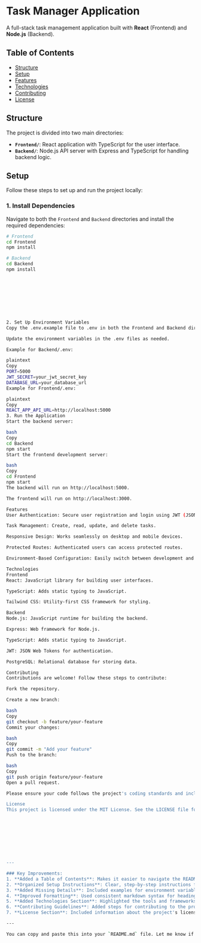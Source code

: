 # Task Manager Application

A full-stack task management application built with **React** (Frontend) and **Node.js** (Backend).

## Table of Contents
- [Structure](#structure)
- [Setup](#setup)
- [Features](#features)
- [Technologies](#technologies)
- [Contributing](#contributing)
- [License](#license)

## Structure

The project is divided into two main directories:
- **`Frontend/`**: React application with TypeScript for the user interface.
- **`Backend/`**: Node.js API server with Express and TypeScript for handling backend logic.

## Setup

Follow these steps to set up and run the project locally:

### 1. Install Dependencies

Navigate to both the `Frontend` and `Backend` directories and install the required dependencies:

```bash
# Frontend
cd Frontend
npm install

# Backend
cd Backend
npm install









2. Set Up Environment Variables
Copy the .env.example file to .env in both the Frontend and Backend directories.

Update the environment variables in the .env files as needed.

Example for Backend/.env:

plaintext
Copy
PORT=5000
JWT_SECRET=your_jwt_secret_key
DATABASE_URL=your_database_url
Example for Frontend/.env:

plaintext
Copy
REACT_APP_API_URL=http://localhost:5000
3. Run the Application
Start the backend server:

bash
Copy
cd Backend
npm start
Start the frontend development server:

bash
Copy
cd Frontend
npm start
The backend will run on http://localhost:5000.

The frontend will run on http://localhost:3000.

Features
User Authentication: Secure user registration and login using JWT (JSON Web Tokens).

Task Management: Create, read, update, and delete tasks.

Responsive Design: Works seamlessly on desktop and mobile devices.

Protected Routes: Authenticated users can access protected routes.

Environment-Based Configuration: Easily switch between development and production environments.

Technologies
Frontend
React: JavaScript library for building user interfaces.

TypeScript: Adds static typing to JavaScript.

Tailwind CSS: Utility-first CSS framework for styling.

Backend
Node.js: JavaScript runtime for building the backend.

Express: Web framework for Node.js.

TypeScript: Adds static typing to JavaScript.

JWT: JSON Web Tokens for authentication.

PostgreSQL: Relational database for storing data.

Contributing
Contributions are welcome! Follow these steps to contribute:

Fork the repository.

Create a new branch:

bash
Copy
git checkout -b feature/your-feature
Commit your changes:

bash
Copy
git commit -m "Add your feature"
Push to the branch:

bash
Copy
git push origin feature/your-feature
Open a pull request.

Please ensure your code follows the project's coding standards and includes appropriate tests.

License
This project is licensed under the MIT License. See the LICENSE file for details.









---

### Key Improvements:
1. **Added a Table of Contents**: Makes it easier to navigate the README.
2. **Organized Setup Instructions**: Clear, step-by-step instructions for setting up the project.
3. **Added Missing Details**: Included examples for environment variables and commands to run the application.
4. **Improved Formatting**: Used consistent markdown syntax for headings, code blocks, and lists.
5. **Added Technologies Section**: Highlighted the tools and frameworks used in the project.
6. **Contributing Guidelines**: Added steps for contributing to the project.
7. **License Section**: Included information about the project's license.

---

You can copy and paste this into your `README.md` file. Let me know if you need further adjustments! 🚀